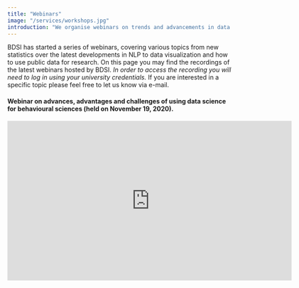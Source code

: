 ```yaml
---
title: "Webinars"
image: "/services/workshops.jpg"
introduction: "We organise webinars on trends and advancements in data science frequently. *To take a look at the latest webinars please visit this page.* Recordings are only available to people with university credentials."
---
```


BDSI has started a series of webinars, covering various topics from new statistics over the latest developments in NLP to data visualization and how to use public data for research. On this page you may find the recordings of the latest webinars hosted by BDSI. _In order to access the recording you will need to log in using your university credentials._ If you are interested in a specific topic please feel free to let us know via e-mail.

#### Webinar on advances, advantages and challenges of using data science for behavioural sciences (held on November 19, 2020).

<iframe width="640" height="360" src="https://web.microsoftstream.com/embed/video/7d9d4ef6-6c5b-4950-85fc-ac3d2aead37c?autoplay=false&amp;showinfo=true&amp;st=20" allowfullscreen style="border:none;"></iframe>
